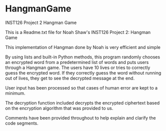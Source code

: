 # HangmanGame
INST126 Project 2 Hangman Game

This is a Readme.txt file for Noah Shaw's INST126 Project 2: Hangman Game

This implementation of Hangman done by Noah is very efficient and simple

By using lists and built-in Python methods, this program randomly chooses an encrypted word from a predetermined list of words and puts users through a Hangman game. The users have 10 lives or tries to correctly guess the encrypted word. If they correctly guess the word without running out of lives, they get to see the decrypted message at the end.

User input has been processed so that cases of human error are kept to a minimum.

The decryption function included decrypts the encrypted ciphertext based on the encryption algorithm that was provided to us.

Comments have been provided throughout to help explain and clarify the code segments.
